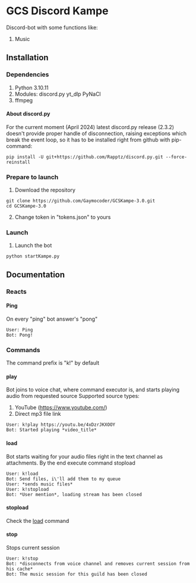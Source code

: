 # GCS Discord Kampe
Discord-bot with some functions like:
1. Music

## Installation
### Dependencies
1. Python 3.10.11
2. Modules: discord.py
            yt_dlp
            PyNaCl
3. ffmpeg
#### About discord.py
For the current moment (April 2024) latest discord.py release (2.3.2) doesn't provide proper handle of disconnection, raising exceptions which break the event loop, so it has to be installed right from github with pip-command:
```
pip install -U git+https://github.com/Rapptz/discord.py.git --force-reinstall
```

### Prepare to launch
1. Download the repository
```
git clone https://github.com/Gaymocoder/GCSKampe-3.0.git
cd GCSKampe-3.0
```
2. Change token in "tokens.json" to yours

### Launch
1. Launch the bot
```
python startKampe.py
```

## Documentation

### Reacts
#### Ping
On every "ping" bot answer's "pong"
```
User: Ping
Bot: Pong!
```

### Commands
The command prefix is "k!" by default
#### play <source>
Bot joins to voice chat, where command executor is, and starts playing audio from requested source
Supported source types:
1. YouTube (https://www.youtube.com/)
2. Direct mp3 file link
```
User: k!play https://youtu.be/4xDzrJKXOOY
Bot: Started playing *video_title*
```
#### load
Bot starts waiting for your audio files right in the text channel as attachments. By the end execute command stopload
```
User: k!load
Bot: Send files, i\'ll add them to my queue
User: *sends music files*
User: k!stopload
Bot: *User mention*, loading stream has been closed
```
#### stopload
Check the [load](####load) command
#### stop
Stops current session
```
User: k!stop
Bot: *disconnects from voice channel and removes current session from his cache*
Bot: The music session for this guild has been closed